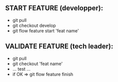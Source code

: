 ## START FEATURE (developper):
* git pull
* git checkout develop
* git flow feature start 'feat name'

## VALIDATE FEATURE (tech leader):
* git pull
* git checkout 'feat name'
* ... test ...
* if OK => git flow feature finish